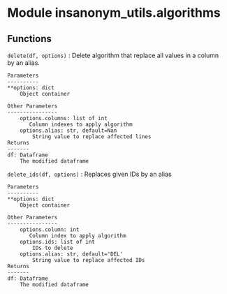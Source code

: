 Module insanonym_utils.algorithms
=================================

Functions
---------

    
`delete(df, options)`
:   Delete algorithm that replace all values in a column by an alias.
    
    Parameters
    ----------
    **options: dict
        Object container
    
    Other Parameters
    ----------------
        options.columns: list of int
           Column indexes to apply algorithm
        options.alias: str, default=Nan
            String value to replace affected lines
    Returns
    -------
    df: Dataframe
        The modified dataframe

    
`delete_ids(df, options)`
:   Replaces given IDs by an alias
    
    Parameters
    ----------
    **options: dict
        Object container
    
    Other Parameters
    ----------------
        options.column: int
           Column index to apply algorithm
        options.ids: list of int
            IDs to delete
        options.alias: str, default='DEL'
            String value to replace affected IDs
    Returns
    -------
    df: Dataframe
        The modified dataframe
